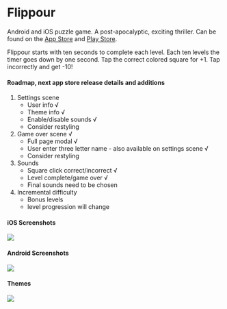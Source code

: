 # Flippour

Android and iOS puzzle game. A post-apocalyptic, exciting thriller. Can be found on the [App Store](https://itunes.apple.com/us/app/flippour/id1223271957?ls=1&mt=8) and [Play Store](https://play.google.com/store/apps/details?id=com.flippour).

Flippour starts with ten seconds to complete each level. Each ten levels the timer goes down by one second. Tap the correct colored square for +1. Tap incorrectly and get -10!

#### Roadmap, next app store release details and additions

1. Settings scene
      * User info √
      * Theme info √
      * Enable/disable sounds √
      * Consider restyling
2. Game over scene √
      * Full page modal √
      * User enter three letter name - also available on settings scene √
      * Consider restyling
3. Sounds
      * Square click correct/incorrect √
      * Level complete/game over √
      * Final sounds need to be chosen
4. Incremental difficulty
      * Bonus levels
      * level progression will change

#### iOS Screenshots

![](https://raw.githubusercontent.com/mini-eggs/Flippour/master/artwork/ios_screenshots/ios_screenshots.png)

#### Android Screenshots

![](https://raw.githubusercontent.com/mini-eggs/Flippour/master/artwork/android_screenshots/android_screenshots.png)

#### Themes

![](https://raw.githubusercontent.com/mini-eggs/Flippour/master/artwork/theme_screenshots.png)